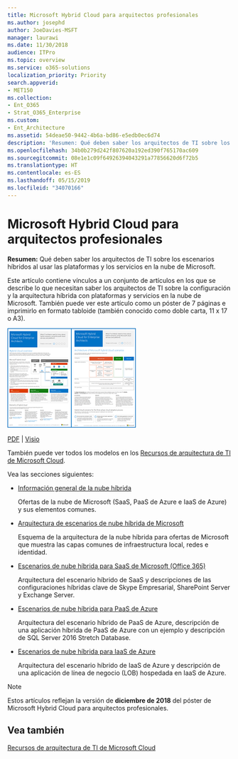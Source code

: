 ```yaml
---
title: Microsoft Hybrid Cloud para arquitectos profesionales
ms.author: josephd
author: JoeDavies-MSFT
manager: laurawi
ms.date: 11/30/2018
audience: ITPro
ms.topic: overview
ms.service: o365-solutions
localization_priority: Priority
search.appverid:
- MET150
ms.collection:
- Ent_O365
- Strat_O365_Enterprise
ms.custom:
- Ent_Architecture
ms.assetid: 54deae50-9442-4b6a-bd86-e5edb0ec6d74
description: 'Resumen: Qué deben saber los arquitectos de TI sobre los escenarios híbridos al usar las plataformas y los servicios en la nube de Microsoft.'
ms.openlocfilehash: 34b0b279d242f807620a192ed390f765170ac609
ms.sourcegitcommit: 08e1e1c09f64926394043291a77856620d6f72b5
ms.translationtype: HT
ms.contentlocale: es-ES
ms.lasthandoff: 05/15/2019
ms.locfileid: "34070166"
---
```

# <a name="microsoft-hybrid-cloud-for-enterprise-architects"></a>Microsoft Hybrid Cloud para arquitectos profesionales

 **Resumen:** Qué deben saber los arquitectos de TI sobre los escenarios híbridos al usar las plataformas y los servicios en la nube de Microsoft.
  
Este artículo contiene vínculos a un conjunto de artículos en los que se describe lo que necesitan saber los arquitectos de TI sobre la configuración y la arquitectura híbrida con plataformas y servicios en la nube de Microsoft. También puede ver este artículo como un póster de 7 páginas e imprimirlo en formato tabloide (también conocido como doble carta, 11 x 17 o A3).
  
[![Imagen en miniatura del modelo de nube híbrida de Microsoft](media/Hybrid-Poster/Hybrid-Cloud-Thumbnail.png)](https://www.microsoft.com/download/details.aspx?id=54424
)
  
[PDF](https://go.microsoft.com/fwlink/p/?linkid=842082) | [Visio](https://go.microsoft.com/fwlink/p/?linkid=842083)
  
También puede ver todos los modelos en los [Recursos de arquitectura de TI de Microsoft Cloud](microsoft-cloud-it-architecture-resources.md).
  
Vea las secciones siguientes:
  
- [Información general de la nube híbrida](hybrid-cloud-overview.md)
    
    Ofertas de la nube de Microsoft (SaaS, PaaS de Azure e IaaS de Azure) y sus elementos comunes.
    
- [Arquitectura de escenarios de nube híbrida de Microsoft](architecture-of-microsoft-hybrid-cloud-scenarios.md)
    
    Esquema de la arquitectura de la nube híbrida para ofertas de Microsoft que muestra las capas comunes de infraestructura local, redes e identidad.
    
- [Escenarios de nube híbrida para SaaS de Microsoft (Office 365)](hybrid-cloud-scenarios-for-microsoft-saas-office-365.md)
    
    Arquitectura del escenario híbrido de SaaS y descripciones de las configuraciones híbridas clave de Skype Empresarial, SharePoint Server y Exchange Server.
    
- [Escenarios de nube híbrida para PaaS de Azure](hybrid-cloud-scenarios-for-azure-paas.md)
    
    Arquitectura del escenario híbrido de PaaS de Azure, descripción de una aplicación híbrida de PaaS de Azure con un ejemplo y descripción de SQL Server 2016 Stretch Database.
    
- [Escenarios de nube híbrida para IaaS de Azure](hybrid-cloud-scenarios-for-azure-iaas.md)
    
    Arquitectura del escenario híbrido de IaaS de Azure y descripción de una aplicación de línea de negocio (LOB) hospedada en IaaS de Azure.
    
> [!NOTE]
> Estos artículos reflejan la versión de **diciembre de 2018** del póster de Microsoft Hybrid Cloud para arquitectos profesionales.
  
## <a name="see-also"></a>Vea también

[Recursos de arquitectura de TI de Microsoft Cloud](microsoft-cloud-it-architecture-resources.md)

